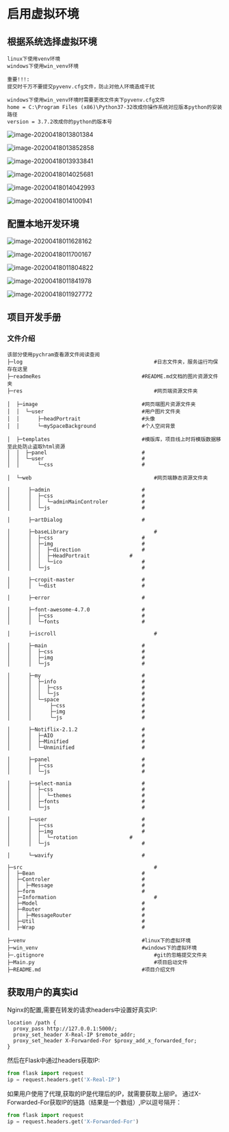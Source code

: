 # 启用虚拟环境

## 根据系统选择虚拟环境
```
linux下使用venv环境
windows下使用win_venv环境

重要!!!:
提交时千万不要提交pyvenv.cfg文件，防止对他人环境造成干扰

windows下使用win_venv环境时需要更改文件夹下pyvenv.cfg文件
home = C:\Program Files (x86)\Python37-32改成你操作系统对应版本python的安装路径
version = 3.7.2改成你的python的版本号
```

![image-20200418013801384](readmeRes/image-20200418013801384.png)

![image-20200418013852858](readmeRes/image-20200418013852858.png)

![image-20200418013933841](readmeRes/image-20200418013933841.png)

![image-20200418014025681](readmeRes/image-20200418014025681.png)

![image-20200418014042993](readmeRes/image-20200418014042993.png)

![image-20200418014100941](readmeRes/image-20200418014100941.png)

## 配置本地开发环境

![image-20200418011628162](readmeRes/image-20200418011628162.png)

![image-20200418011700167](readmeRes/image-20200418011700167.png)

![image-20200418011804822](readmeRes/image-20200418011804822.png)

![image-20200418011841978](readmeRes/image-20200418011841978.png)

![image-20200418011927772](readmeRes/image-20200418011927772.png)

## 项目开发手册

### 文件介绍
```
该部分使用pychram查看源文件阅读查阅
├─log										    #日志文件夹，服务运行均保存在这里
├─readmeRes									#README.md文档的图片资源文件夹
├─res										    #网页端资源文件夹
```
```
│  ├─image									#网页端图片资源文件夹
│  │  └─user								#用户图片文件夹
│  │      ├─headPortrait					#头像
│  │      └─mySpaceBackground				#个人空间背景
```
```
│  ├─templates								#模版库，项目线上时将模版数据移至此处防止盗取html资源
│  │  ├─panel								#
│  │  └─user								#
│  │      └─css								#
```
```
│  └─web									    #网页端静态资源文件夹
```
```
│      ├─admin								#
│      │  ├─css								#
│      │  │  └─adminMainControler			#
│      │  └─js								#
```
```
│      ├─artDialog							#
```
```
│      ├─baseLibrary						    #
│      │  ├─css						        #
│      │  ├─img						        #
│      │  │  ├─direction				    #
│      │  │  ├─HeadPortrait			    #
│      │  │  └─ico						    #
│      │  └─js						        #
```
```
│      ├─cropit-master					    #
│      │  └─dist						    #
```
```
│      ├─error						        #
```
```
│      ├─font-awesome-4.7.0					#
│      │  ├─css						        #
│      │  └─fonts						    #
```
```
│      ├─iscroll						        #
```
```
│      ├─main						        #
│      │  ├─css						        #
│      │  ├─img						        #
│      │  └─js						        #
```
```
│      ├─my						            #
│      │  ├─info						    #
│      │  │  ├─css						    #
│      │  │  └─js						    #
│      │  └─space						    #
│      │      ├─css						    #
│      │      ├─img						    #
│      │      └─js						    #
```
```
│      ├─Notiflix-2.1.2						#
│      │  ├─AIO						        #
│      │  ├─Minified						#
│      │  └─Unminified						#
```
```
│      ├─panel						        #
│      │  ├─css						        #
│      │  └─js						        #
```
```
│      ├─select-mania						#
│      │  ├─css						        #
│      │  │  └─themes						#
│      │  ├─fonts						    #
│      │  └─js						        #
```
```
│      ├─user						        #
│      │  ├─css						        #
│      │  ├─img						        #
│      │  │  └─rotation					#
│      │  └─js						        #
```
```
│      └─wavify						        #
```
```
├─src						                    #
│  ├─Bean						            #
│  ├─Controler						        #
│  │  ├─Message						        #
│  ├─form						            #
│  ├─Information						        #
│  ├─Model						            #
│  ├─Router						            #
│  │  ├─MessageRouter						#
│  ├─Util						            #
│  ├─Wrap						            #
```
```
├─venv						                #linux下的虚拟环境
├─win_venv						            #windows下的虚拟环境
├─.gitignore						            #git的忽略提交文件夹
├─Main.py						                #项目启动文件
├─README.md						            #项目介绍文件
```

## 获取用户的真实id
Nginx的配置,需要在转发的请求headers中设置好真实IP:
```
location /path { 
  proxy_pass http://127.0.0.1:5000/; 
  proxy_set_header X-Real-IP $remote_addr; 
  proxy_set_header X-Forwarded-For $proxy_add_x_forwarded_for; 
}
```
然后在Flask中通过headers获取IP:
```python
from flask import request
ip = request.headers.get('X-Real-IP')
```
如果用户使用了代理,获取的IP是代理后的IP，就需要获取上层IP。
通过X-Forwarded-For获取IP的链路（结果是一个数组）,IP以逗号隔开：
```python
from flask import request
ip = request.headers.get('X-Forwarded-For')
```